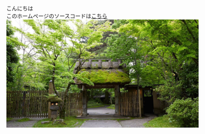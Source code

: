 こんにちは  
このホームページのソースコードは[こちら](https://github.com/nmizobata/SamplePage/)
![亀の井別荘](./kamenoi_bessou.jpg)

